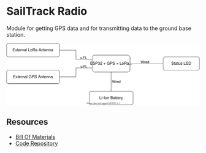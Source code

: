# SailTrack Radio
Module for getting GPS data and for transmitting data to the ground base station.

<p align="center">
  <img src="block-diagram.svg"/>
</p>

## Resources
* [Bill Of Materials](BOM.csv)
* [Code Repository](https://github.com/metis-vela-unipd/sailtrack-radio)
